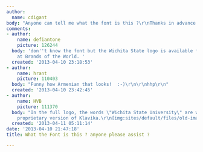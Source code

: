 ```yaml
---
author:
  name: cdigant
body: "Anyone can tell me what the font is this ?\r\nThanks in advance..\r\n\r\nDigi"
comments:
- author:
    name: defiantone
    picture: 126244
  body: 'don''t know the font but the Wichita State logo is available for download
    at Brands of the World. '
  created: '2013-04-10 23:18:53'
- author:
    name: hrant
    picture: 110403
  body: "Funny how Armenian that looks!  :-)\r\n\r\nhhp\r\n"
  created: '2013-04-10 23:42:45'
- author:
    name: HVB
    picture: 111370
  body: "In the full logo, the words \"Wichita State University\" are written in a
    proprietary version of Klavika.\r\n[img:sites/default/files/old-images/WSU_6366.jpg]"
  created: '2013-04-11 05:11:14'
date: '2013-04-10 21:47:18'
title: What the Font is this ? anyone please assist ?

---
```

